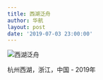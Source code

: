 ```yaml
---
title: 西湖泛舟
author: 华航
layout: post
date: '2019-07-03 23:00:00'
---
```


![西湖泛舟](https://dl.darkmatter.cn/albums/2019/2019-07/C8FA50C0-9CE3-4FD9-82A8-4AB2424B0BFB.JPG)

杭州西湖，浙江，中国 - 2019年